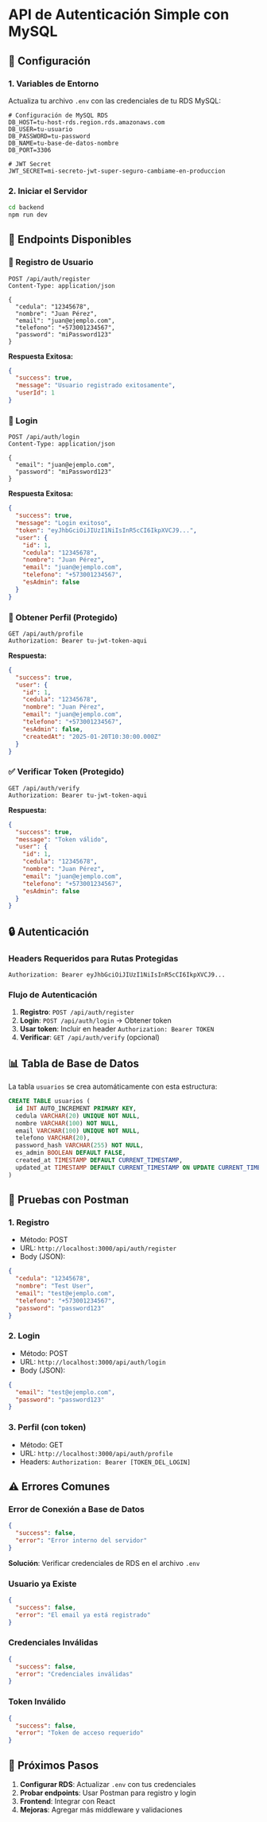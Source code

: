 # API de Autenticación Simple con MySQL

## 🚀 Configuración

### 1. Variables de Entorno
Actualiza tu archivo `.env` con las credenciales de tu RDS MySQL:

```env
# Configuración de MySQL RDS
DB_HOST=tu-host-rds.region.rds.amazonaws.com
DB_USER=tu-usuario
DB_PASSWORD=tu-password
DB_NAME=tu-base-de-datos-nombre
DB_PORT=3306

# JWT Secret
JWT_SECRET=mi-secreto-jwt-super-seguro-cambiame-en-produccion
```

### 2. Iniciar el Servidor
```bash
cd backend
npm run dev
```

## 🔗 Endpoints Disponibles

### 📝 Registro de Usuario
```http
POST /api/auth/register
Content-Type: application/json

{
  "cedula": "12345678",
  "nombre": "Juan Pérez",
  "email": "juan@ejemplo.com",
  "telefono": "+573001234567",
  "password": "miPassword123"
}
```

**Respuesta Exitosa:**
```json
{
  "success": true,
  "message": "Usuario registrado exitosamente",
  "userId": 1
}
```

### 🔑 Login
```http
POST /api/auth/login
Content-Type: application/json

{
  "email": "juan@ejemplo.com",
  "password": "miPassword123"
}
```

**Respuesta Exitosa:**
```json
{
  "success": true,
  "message": "Login exitoso",
  "token": "eyJhbGciOiJIUzI1NiIsInR5cCI6IkpXVCJ9...",
  "user": {
    "id": 1,
    "cedula": "12345678",
    "nombre": "Juan Pérez",
    "email": "juan@ejemplo.com",
    "telefono": "+573001234567",
    "esAdmin": false
  }
}
```

### 👤 Obtener Perfil (Protegido)
```http
GET /api/auth/profile
Authorization: Bearer tu-jwt-token-aqui
```

**Respuesta:**
```json
{
  "success": true,
  "user": {
    "id": 1,
    "cedula": "12345678",
    "nombre": "Juan Pérez",
    "email": "juan@ejemplo.com",
    "telefono": "+573001234567",
    "esAdmin": false,
    "createdAt": "2025-01-20T10:30:00.000Z"
  }
}
```

### ✅ Verificar Token (Protegido)
```http
GET /api/auth/verify
Authorization: Bearer tu-jwt-token-aqui
```

**Respuesta:**
```json
{
  "success": true,
  "message": "Token válido",
  "user": {
    "id": 1,
    "cedula": "12345678",
    "nombre": "Juan Pérez",
    "email": "juan@ejemplo.com",
    "telefono": "+573001234567",
    "esAdmin": false
  }
}
```

## 🔒 Autenticación

### Headers Requeridos para Rutas Protegidas
```http
Authorization: Bearer eyJhbGciOiJIUzI1NiIsInR5cCI6IkpXVCJ9...
```

### Flujo de Autenticación
1. **Registro**: `POST /api/auth/register`
2. **Login**: `POST /api/auth/login` → Obtener token
3. **Usar token**: Incluir en header `Authorization: Bearer TOKEN`
4. **Verificar**: `GET /api/auth/verify` (opcional)

## 📊 Tabla de Base de Datos

La tabla `usuarios` se crea automáticamente con esta estructura:

```sql
CREATE TABLE usuarios (
  id INT AUTO_INCREMENT PRIMARY KEY,
  cedula VARCHAR(20) UNIQUE NOT NULL,
  nombre VARCHAR(100) NOT NULL,
  email VARCHAR(100) UNIQUE NOT NULL,
  telefono VARCHAR(20),
  password_hash VARCHAR(255) NOT NULL,
  es_admin BOOLEAN DEFAULT FALSE,
  created_at TIMESTAMP DEFAULT CURRENT_TIMESTAMP,
  updated_at TIMESTAMP DEFAULT CURRENT_TIMESTAMP ON UPDATE CURRENT_TIMESTAMP
)
```

## 🧪 Pruebas con Postman

### 1. Registro
- Método: POST
- URL: `http://localhost:3000/api/auth/register`
- Body (JSON):
```json
{
  "cedula": "12345678",
  "nombre": "Test User",
  "email": "test@ejemplo.com",
  "telefono": "+573001234567",
  "password": "password123"
}
```

### 2. Login
- Método: POST
- URL: `http://localhost:3000/api/auth/login`
- Body (JSON):
```json
{
  "email": "test@ejemplo.com",
  "password": "password123"
}
```

### 3. Perfil (con token)
- Método: GET
- URL: `http://localhost:3000/api/auth/profile`
- Headers: `Authorization: Bearer [TOKEN_DEL_LOGIN]`

## ⚠️ Errores Comunes

### Error de Conexión a Base de Datos
```json
{
  "success": false,
  "error": "Error interno del servidor"
}
```
**Solución**: Verificar credenciales de RDS en el archivo `.env`

### Usuario ya Existe
```json
{
  "success": false,
  "error": "El email ya está registrado"
}
```

### Credenciales Inválidas
```json
{
  "success": false,
  "error": "Credenciales inválidas"
}
```

### Token Inválido
```json
{
  "success": false,
  "error": "Token de acceso requerido"
}
```

## 🔄 Próximos Pasos

1. **Configurar RDS**: Actualizar `.env` con tus credenciales
2. **Probar endpoints**: Usar Postman para registro y login
3. **Frontend**: Integrar con React
4. **Mejoras**: Agregar más middleware y validaciones
